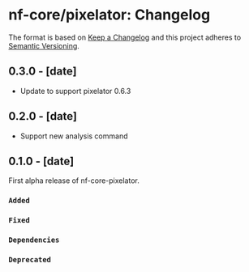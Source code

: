 # nf-core/pixelator: Changelog

The format is based on [Keep a Changelog](https://keepachangelog.com/en/1.0.0/)
and this project adheres to [Semantic Versioning](https://semver.org/spec/v2.0.0.html).

## 0.3.0 - [date]

- Update to support pixelator 0.6.3

## 0.2.0 - [date]

- Support new analysis command

## 0.1.0 - [date]

First alpha release of nf-core-pixelator.

### `Added`

### `Fixed`

### `Dependencies`

### `Deprecated`
